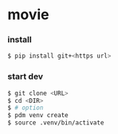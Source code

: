 # movie

### install
```bash
$ pip install git+<https url>
```

### start dev
```bash
$ git clone <URL>
$ cd <DIR>
$ # option
$ pdm venv create
$ source .venv/bin/activate
```

